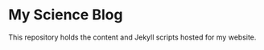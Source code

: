 My Science Blog
============

This repository holds the content and Jekyll scripts hosted for my website.
